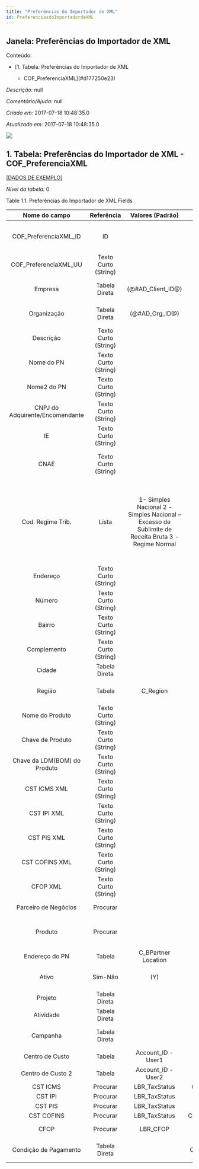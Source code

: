 ```yaml
---
title: "Preferências do Importador de XML"
id: PreferenciasdoImportadordeXML
---
```

<div id="d177250e1" class="section chapter">

<div class="titlepage">

<div>

<div>

## Janela: Preferências do Importador de XML

</div>

</div>

</div>

<div class="toc">

<div class="toc-title">

Conteúdo:

</div>

  - <span class="section">[1. Tabela: Preferências do Importador de XML
    - COF\_PreferenciaXML](#d177250e23)</span>

</div>

<span class="emphasis">*Descrição:* </span> null

<span class="emphasis">*Comentário/Ajuda:* </span>null

<span class="emphasis"> *Criado em:* </span>2017-07-18 10:48:35.0

<span class="emphasis">*Atualizado em:* </span>2017-07-18 10:48:35.0

![](/img/manual/PreferenciasdoImportadordeXML.png)

<div id="d177250e23" class="section section">

<div class="titlepage">

<div>

<div>

## 1. Tabela: Preferências do Importador de XML - COF\_PreferenciaXML

</div>

</div>

</div>

[\[DADOS DE EXEMPLO\]](data/COF_PreferenciaXML_data)

<span class="emphasis">*Nível da tabela:* </span>0

</div>

<div id="d177250e32" class="table">

<div class="table-title">

Table 1.1. Preferências do Importador de XML
Fields

</div>

<div class="table-contents">

|          Nome do campo          |      Referência      |                                          Valores (Padrão)                                          |        Chave restritiva         |                                                                          Regra de validação                                                                          |                                                                        Descrição                                                                        |                                                                                                                                          Comentário/Ajuda                                                                                                                                          |
| :-----------------------------: | :------------------: | :------------------------------------------------------------------------------------------------: | :-----------------------------: | :------------------------------------------------------------------------------------------------------------------------------------------------------------------: | :-----------------------------------------------------------------------------------------------------------------------------------------------------: | :------------------------------------------------------------------------------------------------------------------------------------------------------------------------------------------------------------------------------------------------------------------------------------------------: |
|     COF\_PreferenciaXML\_ID     |          ID          |                                                                                                    |                                 |                                                                                                                                                                      |                                                     Primary Key : Preferências do Importador de XML                                                     |                                                                                                                          Primary Key : Preferências do Importador de XML                                                                                                                           |
|     COF\_PreferenciaXML\_UU     | Texto Curto (String) |                                                                                                    |                                 |                                                                                                                                                                      |                                                                                                                                                         |                                                                                                                                                                                                                                                                                                    |
|             Empresa             |    Tabela Direta     |                                        (@\#AD\_Client\_ID@)                                        |                                 |                                                                  AD\_Client.AD\_Client\_ID \< \> 0                                                                   |                                                           (semelhante ao primeiro relatório)                                                            |                                                                                                                                        (ver o mesmo acima)                                                                                                                                         |
|           Organização           |    Tabela Direta     |                                         (@\#AD\_Org\_ID@)                                          |                                 |                                                           (AD\_Org.IsSummary='N' OR AD\_Org.AD\_Org\_ID=0)                                                           |                                                           (semelhante ao primeiro relatório)                                                            |                                                                                                                                        (ver o mesmo acima)                                                                                                                                         |
|            Descrição            | Texto Curto (String) |                                                                                                    |                                 |                                                                                                                                                                      |                                                        Optional short description of the record                                                         |                                                                                                                            A description is limited to 255 characters.                                                                                                                             |
|           Nome do PN            | Texto Curto (String) |                                                                                                    |                                 |                                                                                                                                                                      |                                                                                                                                                         |                                                                                                                                                                                                                                                                                                    |
|           Nome2 do PN           | Texto Curto (String) |                                                                                                    |                                 |                                                                                                                                                                      |                                                                                                                                                         |                                                                                                                                                                                                                                                                                                    |
| CNPJ do Adquirente/Encomendante | Texto Curto (String) |                                                                                                    |                                 |                                                                                                                                                                      |                                                          CNPJ do adquirente ou do encomendante                                                          |                                                                                                                                                                                                                                                                                                    |
|               IE                | Texto Curto (String) |                                                                                                    |                                 |                                                                                                                                                                      |                                                         Used to Identify the IE (State Tax ID)                                                          |                                                                                                                               Used to Identify the IE (State Tax ID)                                                                                                                               |
|              CNAE               | Texto Curto (String) |                                                                                                    |                                 |                                                                                                                                                                      |                                                     Classificação Nacional de Atividades Econômicas                                                     |                                                                                                                                                                                                                                                                                                    |
|        Cod. Regime Trib.        |        Lista         | 1- Simples Nacional 2 - Simples Nacional – Excesso de Sublimite de Receita Bruta 3 - Regime Normal |                                 |                                                                                                                                                                      | Este campo será obrigatoriamente preenchido com: 1 – Simples Nacional; 2 – Simples Nacional – excesso de sublimite de receita bruta; 3 – Regime Normal. | \< a href="http://www8.receita.fazenda.gov.br/SIMPLESNACIONAL/aplicacoes.aspx?id=21" target="\_blank"\> Consulta Optantes\< /a\> Este campo será obrigatoriamente preenchido com: 1 – Simples Nacional; 2 – Simples Nacional – excesso de sublimite de receita bruta; 3 – Regime Normal. Ref.: C21 |
|            Endereço             | Texto Curto (String) |                                                                                                    |                                 |                                                                                                                                                                      |                                                            Address line 1 for this location                                                             |                                                                                                                   The Address 1 identifies the address for an entity's location                                                                                                                    |
|             Número              | Texto Curto (String) |                                                                                                    |                                 |                                                                                                                                                                      |                                                            Address line 2 for this location                                                             |                                                                        The Address 2 provides additional address information for an entity. It can be used for building location, apartment number or similar information.                                                                         |
|             Bairro              | Texto Curto (String) |                                                                                                    |                                 |                                                                                                                                                                      |                                                             Address Line 3 for the location                                                             |                                                                        The Address 2 provides additional address information for an entity. It can be used for building location, apartment number or similar information.                                                                         |
|           Complemento           | Texto Curto (String) |                                                                                                    |                                 |                                                                                                                                                                      |                                                             Address Line 4 for the location                                                             |                                                                        The Address 4 provides additional address information for an entity. It can be used for building location, apartment number or similar information.                                                                         |
|             Cidade              |    Tabela Direta     |                                                                                                    |    CCity\_COFPreferenciaXML     |                                                                                                                                                                      |                                                                          City                                                                           |                                                                                                                                         City in a country                                                                                                                                          |
|             Região              |        Tabela        |                                             C\_Region                                              |   CRegion\_COFPreferenciaXML    |                                                                     C\_Region.C\_Country\_ID=139                                                                     |                                                            Identifies a geographical Region                                                             |                                                                                                                      The Region identifies a unique Region for this Country.                                                                                                                       |
|         Nome do Produto         | Texto Curto (String) |                                                                                                    |                                 |                                                                                                                                                                      |                                                                   Name of the Product                                                                   |                                                                                                                                                                                                                                                                                                    |
|        Chave de Produto         | Texto Curto (String) |                                                                                                    |                                 |                                                                                                                                                                      |                                                                   Key of the Product                                                                    |                                                                                                                                                                                                                                                                                                    |
|  Chave da LDM(BOM) do Produto   | Texto Curto (String) |                                                                                                    |                                 |                                                                                                                                                                      |                                                                   Key of Product BOM                                                                    |                                                                                                                                                                                                                                                                                                    |
|          CST ICMS XML           | Texto Curto (String) |                                                                                                    |                                 |                                                                                                                                                                      |                                                                                                                                                         |                                                                                                                                                                                                                                                                                                    |
|           CST IPI XML           | Texto Curto (String) |                                                                                                    |                                 |                                                                                                                                                                      |                                                                                                                                                         |                                                                                                                                                                                                                                                                                                    |
|           CST PIS XML           | Texto Curto (String) |                                                                                                    |                                 |                                                                                                                                                                      |                                                                                                                                                         |                                                                                                                                                                                                                                                                                                    |
|         CST COFINS XML          | Texto Curto (String) |                                                                                                    |                                 |                                                                                                                                                                      |                                                                                                                                                         |                                                                                                                                                                                                                                                                                                    |
|            CFOP XML             | Texto Curto (String) |                                                                                                    |                                 |                                                                                                                                                                      |                                                                                                                                                         |                                                                                                                                                                                                                                                                                                    |
|      Parceiro de Negócios       |       Procurar       |                                                                                                    |  CBPartner\_COFPreferenciaXML   |                                                                                                                                                                      |                                                              Identifies a Business Partner                                                              |                                                                                          A Business Partner is anyone with whom you transact. This can include Vendor, Customer, Employee or Salesperson                                                                                           |
|             Produto             |       Procurar       |                                                                                                    |   MProduct\_COFPreferenciaXML   | M\_Product.IsSummary='N' AND M\_Product.IsActive='Y' AND (M\_Product.Discontinued = 'N' OR (M\_Product.Discontinued = 'Y' AND M\_Product.DiscontinuedAt \> SYSDATE)) |                                                                 Product, Service, Item                                                                  |                                                                                                             Identifies an item which is either purchased or sold in this organization.                                                                                                             |
|         Endereço do PN          |        Tabela        |                                        C\_BPartner Location                                        |  BPLocation\_COFPreferenciaXML  |                                                       C\_BPartner\_Location.C\_BPartner\_ID=@C\_BPartner\_ID@                                                        |                                                             Address of the Business Partner                                                             |                                                                                                                                                                                                                                                                                                    |
|              Ativo              |       Sim-Não        |                                                (Y)                                                 |                                 |                                                                                                                                                                      |                                                           (semelhante ao primeiro relatório)                                                            |                                                                                                                                        (ver o mesmo acima)                                                                                                                                         |
|             Projeto             |    Tabela Direta     |                                                                                                    |   CProject\_COFPreferenciaXML   |                                                                                                                                                                      |                                                                    Financial Project                                                                    |                                                                                                             A Project allows you to track and control internal or external activities.                                                                                                             |
|            Atividade            |    Tabela Direta     |                                                                                                    |  CActivity\_COFPreferenciaXML   |                                                                                                                                                                      |                                                                    Business Activity                                                                    |                                                                                                      Activities indicate tasks that are performed and used to utilize Activity based Costing                                                                                                       |
|            Campanha             |    Tabela Direta     |                                                                                                    |  CCampaign\_COFPreferenciaXML   |                                                                                                                                                                      |                                                                   Marketing Campaign                                                                    |                                                                The Campaign defines a unique marketing program. Projects can be associated with a pre defined Marketing Campaign. You can then report based on a specific Campaign.                                                                |
|         Centro de Custo         |        Tabela        |                                        Account\_ID - User1                                         |    User1\_COFPreferenciaXML     |                                                                                                                                                                      |                                                              User defined list element \#1                                                              |                                                                                            The user defined element displays the optional elements that have been defined for this account combination.                                                                                            |
|        Centro de Custo 2        |        Tabela        |                                        Account\_ID - User2                                         |    User2\_COFPreferenciaXML     |                                                                                                                                                                      |                                                              User defined list element \#2                                                              |                                                                                            The user defined element displays the optional elements that have been defined for this account combination.                                                                                            |
|            CST ICMS             |       Procurar       |                                           LBR\_TaxStatus                                           |  COFCSTICMS\_COFPreferenciaXML  |                                                                                                                                                                      |                                                                                                                                                         |                                                                                                                                                                                                                                                                                                    |
|             CST IPI             |       Procurar       |                                           LBR\_TaxStatus                                           |  COFCSTIPI\_COFPreferenciaXML   |                                                                                                                                                                      |                                                                                                                                                         |                                                                                                                                                                                                                                                                                                    |
|             CST PIS             |       Procurar       |                                           LBR\_TaxStatus                                           |  COFCSTPIS\_COFPreferenciaXML   |                                                                                                                                                                      |                                                                                                                                                         |                                                                                                                                                                                                                                                                                                    |
|           CST COFINS            |       Procurar       |                                           LBR\_TaxStatus                                           | COFCSTCOFINS\_COFPreferenciaXML |                                                                                                                                                                      |                                                                                                                                                         |                                                                                                                                                                                                                                                                                                    |
|              CFOP               |       Procurar       |                                             LBR\_CFOP                                              |   LBRCFOP\_COFPreferenciaXML    |                                                                                                                                                                      |                                                               Primary key table LBR\_CFOP                                                               |                                                                                                                                    Primary key table LBR\_CFOP                                                                                                                                     |
|      Condição de Pagamento      |    Tabela Direta     |                                                                                                    | CPaymentTerm\_COFPreferenciaXML |                                                                                                                                                                      |                                                         The terms of Payment (timing, discount)                                                         |                                                                                                                      Payment Terms identify the method and timing of payment.                                                                                                                      |

</div>

</div>

  

</div>

